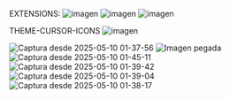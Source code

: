 EXTENSIONS:
![imagen](https://github.com/user-attachments/assets/63fb87b3-e7be-4552-977b-52762bba3408)
![imagen](https://github.com/user-attachments/assets/00d4a8df-15b6-4678-bd16-1062c5652d91)
![imagen](https://github.com/user-attachments/assets/c4e66e7d-e6c9-4ca9-85a8-5bab314ddd8d)




THEME-CURSOR-ICONS
![imagen](https://github.com/user-attachments/assets/054c220f-288f-4ae6-a41f-30c04451c371)


![Captura desde 2025-05-10 01-37-56](https://github.com/user-attachments/assets/2b7b2b98-9685-4c51-8876-34b4bb2deba4)
![Imagen pegada](https://github.com/user-attachments/assets/a4b178be-c076-43ca-9eb7-7a99dbf638f3)
![Captura desde 2025-05-10 01-45-11](https://github.com/user-attachments/assets/e3c8e452-e846-486b-b3af-93e231301a1e)
![Captura desde 2025-05-10 01-39-42](https://github.com/user-attachments/assets/97e28df1-b906-426c-8472-778964906de2)
![Captura desde 2025-05-10 01-39-04](https://github.com/user-attachments/assets/635ce3fc-15d3-4dd0-bc5e-7f951440e495)
![Captura desde 2025-05-10 01-38-17](https://github.com/user-attachments/assets/4bbd282a-48a7-45fc-8d08-b8ad41e6cc9f)
